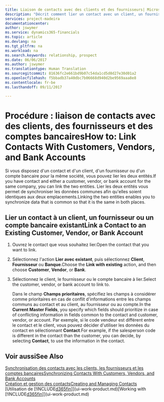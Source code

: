 ```yaml
---
title: Liaison de contacts avec des clients et des fournisseurs| Microsoft Docs
description: "Décrit comment lier un contact avec un client, un fournisseur, ou un compte bancaire de la même société, afin de pouvoir synchroniser les données communes."
services: project-madeira
documentationcenter: 
author: jswymer
ms.service: dynamics365-financials
ms.topic: article
ms.devlang: na
ms.tgt_pltfrm: na
ms.workload: na
ms.search.keywords: relationship, prospect
ms.date: 06/06/2017
ms.author: jswymer
ms.translationtype: Human Translation
ms.sourcegitcommit: 81636fc2e661bd9b07c54da1cd5d0d27e30d01a2
ms.openlocfilehash: f5bbadb37a40dbc7b06668d940d2be9569aaa8e8
ms.contentlocale: fr-be
ms.lasthandoff: 09/11/2017

---
```

# <a name="how-to-link-contacts-with-customers-vendors-and-bank-accounts"></a><span data-ttu-id="5a857-103">Procédure : liaison de contacts avec des clients, des fournisseurs et des comptes bancaires</span><span class="sxs-lookup"><span data-stu-id="5a857-103">How to: Link Contacts With Customers, Vendors, and Bank Accounts</span></span>
<span data-ttu-id="5a857-104">Si vous disposez d'un contact et d'un client, d'un fournisseur ou d'un compte bancaire pour la même société, vous pouvez lier les deux entités.</span><span class="sxs-lookup"><span data-stu-id="5a857-104">If you have contact and either a customer, vendor, or bank account for the same company, you can link the two entities.</span></span> <span data-ttu-id="5a857-105">Lier les deux entités vous permet de synchroniser les données communes afin qu'elles soient identiques aux deux emplacements.</span><span class="sxs-lookup"><span data-stu-id="5a857-105">Linking the two entities enables you to synchronize data that is common so that it is the same in both places.</span></span>

## <a name="link-a-contact-to-an-existing-customer-vendor-or-bank-account"></a><span data-ttu-id="5a857-106">Lier un contact à un client, un fournisseur ou un compte bancaire existant</span><span class="sxs-lookup"><span data-stu-id="5a857-106">Link a Contact to an Existing Customer, Vendor, or Bank Account</span></span>
1. <span data-ttu-id="5a857-107">Ouvrez le contact que vous souhaitez lier.</span><span class="sxs-lookup"><span data-stu-id="5a857-107">Open the contact that you want to link.</span></span>
2. <span data-ttu-id="5a857-108">Sélectionnez l'action **Lier avec existant**, puis sélectionnez **Client**, **Fournisseur** ou **Banque**.</span><span class="sxs-lookup"><span data-stu-id="5a857-108">Choose the **Link with existing** action, and then choose **Customer**, **Vendor**, or **Bank**.</span></span>
3. <span data-ttu-id="5a857-109">Sélectionnez le client, le fournisseur ou le compte bancaire à lier.</span><span class="sxs-lookup"><span data-stu-id="5a857-109">Select the customer, vendor, or bank account to link to.</span></span>

   <span data-ttu-id="5a857-110">Dans le champ **Champs prioritaires**, spécifiez les champs à considérer comme prioritaires en cas de conflit d'informations entre les champs communs au contact et au client, au fournisseur ou au compte.</span><span class="sxs-lookup"><span data-stu-id="5a857-110">In the **Current Master Fields**, you specify which fields should prioritize in case of conflicting information in fields common to the contact and customer, vendor, or account.</span></span> <span data-ttu-id="5a857-111">Par exemple, si le code vendeur est différent entre le contact et le client, vous pouvez décider d'utiliser les données du contact en sélectionnant **Contact**.</span><span class="sxs-lookup"><span data-stu-id="5a857-111">For example, if the salesperson code is different in the contact than the customer, you can decide, by selecting **Contact**, to use the information in the contact.</span></span>

## <a name="see-also"></a><span data-ttu-id="5a857-112">Voir aussi</span><span class="sxs-lookup"><span data-stu-id="5a857-112">See Also</span></span>
[<span data-ttu-id="5a857-113">Synchronisation des contacts avec les clients, les fournisseurs et les comptes bancaires</span><span class="sxs-lookup"><span data-stu-id="5a857-113">Synchronizing Contacts With Customers, Vendors, and Bank Accounts</span></span>](marketing-synchronize-contacts-customers-vendors-bank-accounts.md)  
[<span data-ttu-id="5a857-114">Création et gestion des contacts</span><span class="sxs-lookup"><span data-stu-id="5a857-114">Creating and Managing Contacts</span></span>](marketing-contacts.md)  
<span data-ttu-id="5a857-115">[Utilisation de [!INCLUDE[d365fin](includes/d365fin_md.md)]](ui-work-product.md)</span><span class="sxs-lookup"><span data-stu-id="5a857-115">[Working with [!INCLUDE[d365fin](includes/d365fin_md.md)]](ui-work-product.md)</span></span>  

